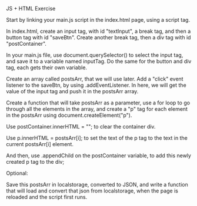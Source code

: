JS + HTML Exercise

Start by linking your main.js script in the index.html page, using a script tag.

In index.html, create an input tag, with id "textInput", a break tag, and then a button tag with id "saveBtn". Create another break tag, then a div tag with id "postContainer".

In your main.js file, use document.querySelector() to select the input tag, and save it to a variable named inputTag. Do the same for the button and div tag, each gets their own variable.

Create an array called postsArr, that we will use later. Add a "click" event listener to the saveBtn, by using .addEventListener. In here, we will get the value of the input tag and push it in the postsArr array.

Create a function that will take postsArr as a parameter, use a for loop to go through all the elements in the array, and create a "p" tag for each element in the postsArr using document.createElement("p").

Use postContainer.innerHTML = ""; to clear the container div.

Use p.innerHTML = postsArr[i]; to set the text of the p tag to the text in the current postsArr[i] element.

And then, use .appendChild on the postContainer variable, to add this newly created p tag to the div;

Optional:

Save this postsArr in localstorage, converted to JSON, and write a function that will load and convert that json from localstorage, when the page is reloaded and the script first runs.
